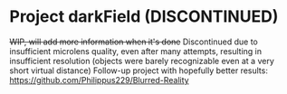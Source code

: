 # Project darkField (DISCONTINUED)
~~WIP, will add more information when it's done~~
Discontinued due to insufficient microlens quality, even after many attempts, resulting in insufficient resolution (objects were barely recognizable even at a very short virtual distance)
Follow-up project with hopefully better results: https://github.com/Philippus229/Blurred-Reality
